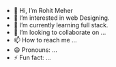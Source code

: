 - 👋 Hi, I’m Rohit Meher
- 👀 I’m interested in web Designing.
- 🌱 I’m currently learning full stack.
- 💞️ I’m looking to collaborate on ...
- 📫 How to reach me ...
- 😄 Pronouns: ...
- ⚡ Fun fact: ...

<!---
rohit9797-eng/rohit9797-eng is a ✨ special ✨ repository because its `README.md` (this file) appears on your GitHub profile.
You can click the Preview link to take a look at your changes.
--->
